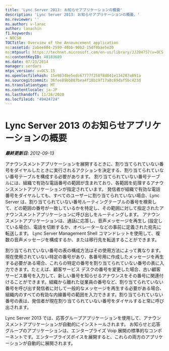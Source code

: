 ```yaml
---
title: 'Lync Server 2013: お知らせアプリケーションの概要'
description: 'Lync Server 2013: お知らせアプリケーションの概要。'
ms.reviewer: ''
ms.author: v-lanac
author: lanachin
f1.keywords:
- NOCSH
TOCTitle: Overview of the Announcement application
ms:assetid: 2abee804-2599-48bb-90b2-15df0bae5e20
ms:mtpsurl: https://technet.microsoft.com/en-us/library/JJ204757(v=OCS.15)
ms:contentKeyID: 48183689
ms.date: 07/23/2014
manager: serdars
mtps_version: v=OCS.15
ms.openlocfilehash: 15e9834be5edc67777f258f8d041e134287a891a
ms.sourcegitcommit: 36fee89bb887bea4f18b19f17a8c69daf5bc423d
ms.translationtype: MT
ms.contentlocale: ja-JP
ms.lasthandoff: 11/26/2020
ms.locfileid: "49424724"
---
```

# <a name="overview-of-the-announcement-application-in-lync-server-2013"></a>Lync Server 2013 のお知らせアプリケーションの概要

<div data-xmlns="http://www.w3.org/1999/xhtml">

<div class="topic" data-xmlns="http://www.w3.org/1999/xhtml" data-msxsl="urn:schemas-microsoft-com:xslt" data-cs="https://msdn.microsoft.com/">

<div data-asp="https://msdn2.microsoft.com/asp">



</div>

<div id="mainSection">

<div id="mainBody">

<span> </span>

_**最終更新日:** 2012-09-13_

アナウンスメントアプリケーションを展開するときに、割り当てられていない番号をダイヤルしたときに実行されるアクションを決定する、割り当てられていない番号テーブルを構成する必要があります。 割り当てられていない番号テーブルには、組織で有効な電話番号の範囲が含まれており、各範囲を処理するアナウンスメントアプリケーションが指定されています。 発信者が組織で有効な電話番号をダイヤルしても、すべてのユーザーに割り当てられていない場合、Lync Server は、割り当てられていない番号ルーティングテーブルの番号を検索して、どの範囲の番号が一致しているかを特定し、その範囲に対して指定されたアナウンスメントアプリケーションに呼び出しをルーティングします。 アナウンスメントアプリケーションは、通話に応答し、音声メッセージを再生し (設定している場合)、電話を切断するか、オペレーターなどの事前に定義された宛先に転送します。 Lync Server Management Shell コマンドレットを使用して、複数の音声メッセージを構成するか、または移行先を転送することができます。

割り当てられていない番号の表の構成方法はその使用方法によって異なります。現在使用されていない特定の番号があり、各番号用に作成したメッセージを再生する必要がある場合、これらの特定の番号を割り当てられていない番号の表に入力できます。たとえば、顧客サービス デスクの番号を変更した場合、古い顧客サービス番号を入力して、新しい番号を知らせるアナウンスをその番号に関連付けることができます。組織から離れた従業員の番号など、割り当てられていない番号を呼び出す発信者に対して一般的なメッセージを再生する必要がある場合、組織内のすべての有効な内線番号の範囲を入力できます。割り当てられていない番号の表は、発信者が現在割り当てられていない番号をダイヤルすると常に呼び出されます。

Lync Server 2013 では、応答グループアプリケーションを使用して、アナウンスメントアプリケーションが自動的にインストールされます。 お知らせと応答グループのアプリケーションは、エンタープライズ Voip 展開の標準的なコンポーネントです。エンタープライズボイスを展開すると、これらの両方のアプリケーションが自動的に展開されます。

</div>

<span> </span>

</div>

</div>

</div>


